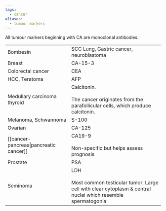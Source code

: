 ```yaml
---
tags:
  - cancer
aliases:
  - tumour markers
---
```

All tumour markers beginning with CA are monoclonal antibodies.

|                                        |                                                                                                                           |
| -------------------------------------- | ------------------------------------------------------------------------------------------------------------------------- |
| Bombesin                               | SCC Lung, Gastric cancer, neuroblastoma                                                                                   |
| Breast                                 | CA-15-3                                                                                                                   |
| Colorectal cancer                      | CEA                                                                                                                       |
| HCC, Teratoma                          | AFP                                                                                                                       |
| Medullary carcinoma thyroid            | Calcitonin.<br><br>The cancer originates from the parafollicular cells, which produce calcitonin.                         |
| Melanoma, Schwannoma                   | S-100                                                                                                                     |
| Ovarian                                | CA-125                                                                                                                    |
| [[cancer- pancreas\|pancreatic cancer]] | CA19-9<br><br>Non-specific but helps assess prognosis                                                                     |
| Prostate                               | PSA                                                                                                                       |
| Seminoma                               | LDH  <br> <br>Most common testicular tumor. Large cell with clear cytoplasm & central nuclei which resemble spermatogonia |